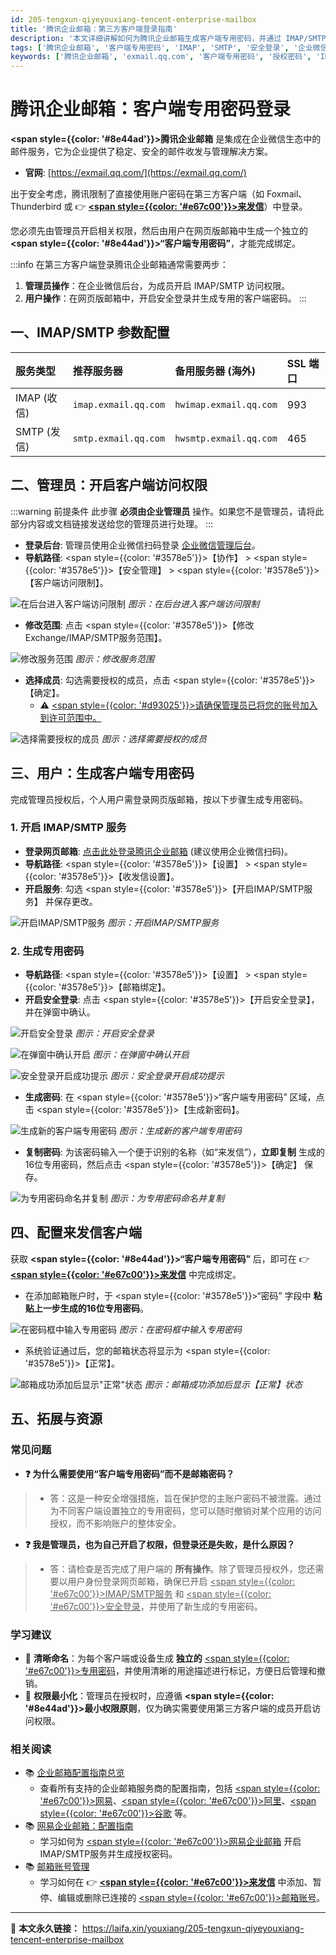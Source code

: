 ```yaml
---
id: 205-tengxun-qiyeyouxiang-tencent-enterprise-mailbox
title: '腾讯企业邮箱：第三方客户端登录指南'
description: '本文详细讲解如何为腾讯企业邮箱生成客户端专用密码，并通过 IMAP/SMTP 协议在第三方客户端（如来发信）中安全收发邮件，内容同时覆盖管理员开启安全访问的步骤。'
tags: ['腾讯企业邮箱', '客户端专用密码', 'IMAP', 'SMTP', '安全登录', '企业微信']
keywords: ['腾讯企业邮箱', 'exmail.qq.com', '客户端专用密码', '授权密码', 'IMAP', 'SMTP', '来发信', '企业微信']
---
```


# 腾讯企业邮箱：客户端专用密码登录

**<span style={{color: '#8e44ad'}}>腾讯企业邮箱</span>** 是集成在企业微信生态中的邮件服务，它为企业提供了稳定、安全的邮件收发与管理解决方案。
- **官网**: [https://exmail.qq.com/](https://exmail.qq.com/)

出于安全考虑，腾讯限制了直接使用账户密码在第三方客户端（如 Foxmail、Thunderbird 或 👉 [**<span style={{color: '#e67c00'}}>来发信</span>**](https://laifaxin.com)）中登录。

您必须先由管理员开启相关权限，然后由用户在网页版邮箱中生成一个独立的 **<span style={{color: '#8e44ad'}}>“客户端专用密码”</span>**，才能完成绑定。

:::info
在第三方客户端登录腾讯企业邮箱通常需要两步：
1.  **管理员操作**：在企业微信后台，为成员开启 IMAP/SMTP 访问权限。
2.  **用户操作**：在网页版邮箱中，开启安全登录并生成专用的客户端密码。
:::

## 一、IMAP/SMTP 参数配置

| **服务类型** | **推荐服务器** | **备用服务器 (海外)** | **SSL 端口** |
| :--- | :--- | :--- | :--- |
| IMAP (收信) | `imap.exmail.qq.com` | `hwimap.exmail.qq.com` | 993 |
| SMTP (发信) | `smtp.exmail.qq.com` | `hwsmtp.exmail.qq.com` | 465 |

## 二、管理员：开启客户端访问权限

:::warning 前提条件
此步骤 **必须由企业管理员** 操作。如果您不是管理员，请将此部分内容或文档链接发送给您的管理员进行处理。
:::

-   **登录后台**: 管理员使用企业微信扫码登录 [企业微信管理后台](https://work.weixin.qq.com/wework_admin/frame#/apps/qykit/proxy/exmail)。
-   **导航路径**: <span style={{color: '#3578e5'}}>【协作】</span> > <span style={{color: '#3578e5'}}>【安全管理】</span> > <span style={{color: '#3578e5'}}>【客户端访问限制】</span>。

![在后台进入客户端访问限制](https://cos.files.maozhishi.com/data/web/web-files/img/20250425144510.png)
_图示：在后台进入客户端访问限制_

-   **修改范围**: 点击 <span style={{color: '#3578e5'}}>【修改Exchange/IMAP/SMTP服务范围】</span>。

![修改服务范围](https://cos.files.maozhishi.com/data/web/web-files/img/20250425144654.png)
_图示：修改服务范围_

-   **选择成员**: 勾选需要授权的成员，点击 <span style={{color: '#3578e5'}}>【确定】</span>。
    -   ⚠️ <u><span style={{color: '#d93025'}}>请确保管理员已将您的账号加入到许可范围中。</span></u>

![选择需要授权的成员](https://cos.files.maozhishi.com/data/web/web-files/img/20250425144958.png)
_图示：选择需要授权的成员_

## 三、用户：生成客户端专用密码

完成管理员授权后，个人用户需登录网页版邮箱，按以下步骤生成专用密码。

### 1. 开启 IMAP/SMTP 服务

-   **登录网页邮箱**: [点击此处登录腾讯企业邮箱](https://exmail.qq.com/login) (建议使用企业微信扫码)。
-   **导航路径**: <span style={{color: '#3578e5'}}>【设置】</span> > <span style={{color: '#3578e5'}}>【收发信设置】</span>。
-   **开启服务**: 勾选 <span style={{color: '#3578e5'}}>【开启IMAP/SMTP服务】</span> 并保存更改。

![开启IMAP/SMTP服务](https://cos.files.maozhishi.com/data/web/web-files/img/20250425151648.png)
_图示：开启IMAP/SMTP服务_

### 2. 生成专用密码

-   **导航路径**: <span style={{color: '#3578e5'}}>【设置】</span> > <span style={{color: '#3578e5'}}>【邮箱绑定】</span>。
-   **开启安全登录**: 点击 <span style={{color: '#3578e5'}}>【开启安全登录】</span>，并在弹窗中确认。

![开启安全登录](https://cos.files.maozhishi.com/data/web/web-files/img/20250425152148.png)
_图示：开启安全登录_

![在弹窗中确认开启](https://cos.files.maozhishi.com/data/web/web-files/img/20250425152220.png)
_图示：在弹窗中确认开启_

![安全登录开启成功提示](https://cos.files.maozhishi.com/data/web/web-files/img/20250425152230.png)
_图示：安全登录开启成功提示_

-   **生成密码**: 在 <span style={{color: '#3578e5'}}>“客户端专用密码”</span> 区域，点击 <span style={{color: '#3578e5'}}>【生成新密码】</span>。

![生成新的客户端专用密码](https://cos.files.maozhishi.com/data/web/web-files/img/20250425152457.png)
_图示：生成新的客户端专用密码_

-   **复制密码**: 为该密码输入一个便于识别的名称（如“来发信”），**立即复制** 生成的16位专用密码，然后点击 <span style={{color: '#3578e5'}}>【确定】</span> 保存。

![为专用密码命名并复制](https://cos.files.maozhishi.com/data/web/web-files/img/20250425152625.png)
_图示：为专用密码命名并复制_

## 四、配置来发信客户端

获取 **<span style={{color: '#8e44ad'}}>“客户端专用密码”</span>** 后，即可在 👉 [**<span style={{color: '#e67c00'}}>来发信</span>**](https://laifaxin.com) 中完成绑定。

-   在添加邮箱账户时，于 <span style={{color: '#3578e5'}}>“密码”</span> 字段中 **粘贴上一步生成的16位专用密码**。

![在密码框中输入专用密码](https://cos.files.maozhishi.com/data/web/web-files/img/1721147883445.png)
_图示：在密码框中输入专用密码_

-   系统验证通过后，您的邮箱状态将显示为 <span style={{color: '#3578e5'}}>【正常】</span>。

![邮箱成功添加后显示"正常"状态](https://cos.files.maozhishi.com/data/web/web-files/img/1721147883439.png)
_图示：邮箱成功添加后显示【正常】状态_

## 五、拓展与资源

### 常见问题

- **❓ 为什么需要使用“客户端专用密码”而不是邮箱密码？**
> - 答：这是一种安全增强措施，旨在保护您的主账户密码不被泄露。通过为不同客户端设置独立的专用密码，您可以随时撤销对某个应用的访问授权，而不影响账户的整体安全。

- **❓ 我是管理员，也为自己开启了权限，但登录还是失败，是什么原因？**
> - 答：请检查是否完成了用户端的 **所有操作**。除了管理员授权外，您还需要以用户身份登录网页邮箱，确保已开启 <u><span style={{color: '#e67c00'}}>IMAP/SMTP服务</span></u> 和 <u><span style={{color: '#e67c00'}}>安全登录</span></u>，并使用了新生成的专用密码。

### 学习建议

-   🔖 **清晰命名**：为每个客户端或设备生成 **独立的** <u><span style={{color: '#e67c00'}}>专用密码</span></u>，并使用清晰的用途描述进行标记，方便日后管理和撤销。
-   🔐 **权限最小化**：管理员在授权时，应遵循 **<span style={{color: '#8e44ad'}}>最小权限原则</span>**，仅为确实需要使用第三方客户端的成员开启访问权限。

### 相关阅读

- 📚 [企业邮箱配置指南总览](./200-qiyeyouxiang-enterprise-mailbox)
  -   查看所有支持的企业邮箱服务商的配置指南，包括 <u><span style={{color: '#e67c00'}}>网易</span></u>、<u><span style={{color: '#e67c00'}}>阿里</span></u>、<u><span style={{color: '#e67c00'}}>谷歌</span></u> 等。
- 📚 [网易企业邮箱：配置指南](./204-wangyi-qiyeyouxiang-netease-enterprise-mailbox)
  -   学习如何为 <u><span style={{color: '#e67c00'}}>网易企业邮箱</span></u> 开启IMAP/SMTP服务并生成授权密码。
- 📚 [邮箱账号管理](../zhinan/email-account)
    - 学习如何在 👉 [**<span style={{color: '#e67c00'}}>来发信</span>**](https://laifaxin.com) 中添加、暂停、编辑或删除已连接的 <u><span style={{color: '#e67c00'}}>邮箱账号</span></u>。

---

🔗 **本文永久链接：** https://laifa.xin/youxiang/205-tengxun-qiyeyouxiang-tencent-enterprise-mailbox
